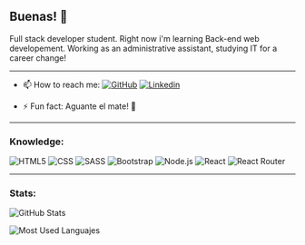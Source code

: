## Buenas! 👋
Full stack developer student. Right now i'm learning Back-end web developement. Working as an administrative assistant, studying IT for a career change!
***
   
- 📫 How to reach me:   [![GitHub](https://img.shields.io/badge/GitHub-100000?style=for-the-badge&logo=github&logoColor=white)](https://github.com/garrus3000)     [![Linkedin](https://img.shields.io/badge/LinkedIn-0077B5?style=for-the-badge&logo=linkedin&logoColor=whit)](https://www.linkedin.com/in/eduardo-odriozola)


- ⚡ Fun fact: Aguante el mate! 🧉
***
### Knowledge:
 ![HTML5](https://img.shields.io/badge/HTML5-E34F26?style=for-the-badge&logo=html5&logoColor=white) ![CSS](https://img.shields.io/badge/CSS3-1572B6?style=for-the-badge&logo=css3&logoColor=white) ![SASS](https://img.shields.io/badge/Sass-CC6699?style=for-the-badge&logo=sass&logoColor=white) ![Bootstrap](https://img.shields.io/badge/Bootstrap-563D7C?style=for-the-badge&logo=bootstrap&logoColor=white) ![Node.js](https://img.shields.io/badge/Node.js-43853D?style=for-the-badge&logo=node.js&logoColor=white) ![React](https://img.shields.io/badge/React-20232A?style=for-the-badge&logo=react&logoColor=61DAFB) ![React Router](https://img.shields.io/badge/React_Router-CA4245?style=for-the-badge&logo=react-router&logoColor=white)
 * ***
 
 ### Stats:
![GitHub Stats](https://github-readme-stats.vercel.app/api?username=garrus3000&theme=blue-green)

![Most Used Languajes](https://github-readme-stats.vercel.app/api/top-langs/?username=garrus3000&theme=blue-green)


